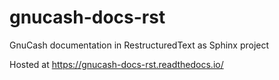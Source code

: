 # gnucash-docs-rst
GnuCash documentation in RestructuredText as Sphinx project

Hosted at https://gnucash-docs-rst.readthedocs.io/

